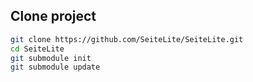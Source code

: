 ## Clone project

```bash
git clone https://github.com/SeiteLite/SeiteLite.git
cd SeiteLite
git submodule init
git submodule update
```
